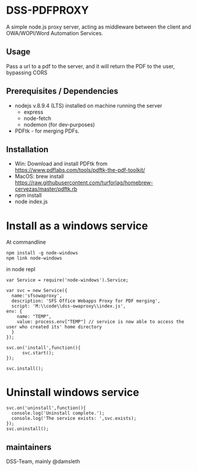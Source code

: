 # DSS-PDFPROXY

A simple node.js proxy server, acting as middleware between the client and OWA/WOPI/Word Automation Services.

## Usage
Pass a url to a pdf to the server, and it will return the PDF to the user, bypassing CORS

## Prerequisites / Dependencies
* nodejs v.8.9.4 (LTS) installed on machine running the server
    * express
    * node-fetch
    * nodemon (for dev-purposes)
* PDFtk - for merging PDFs.

## Installation
* Win: Download and install PDFtk from https://www.pdflabs.com/tools/pdftk-the-pdf-toolkit/
* MacOS: brew install https://raw.githubusercontent.com/turforlag/homebrew-cervezas/master/pdftk.rb
* npm install
* node index.js

# Install as a windows service
At commandline 
```
npm install -g node-windows
npm link node-windows
```

in node repl
```
var Service = require('node-windows').Service;

var svc = new Service({
  name:'sfsowaproxy',
  description: 'SFS Office Webapps Proxy for PDF merging',
  script: 'M:\\code\\dss-owaproxy\\index.js',
env: {
    name: "TEMP",
    value: process.env["TEMP"] // service is now able to access the user who created its' home directory
  }
});

svc.on('install',function(){
      svc.start();
});

svc.install();
```

# Uninstall windows service
```
svc.on('uninstall',function(){
  console.log('Uninstall complete.');
  console.log('The service exists: ',svc.exists);
});
svc.uninstall();
```


## maintainers
DSS-Team, mainly @damsleth
